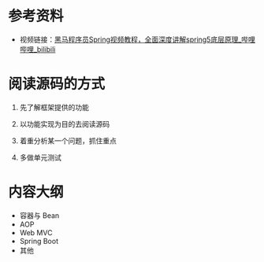 # 参考资料

- 视频链接：[黑马程序员Spring视频教程，全面深度讲解spring5底层原理_哔哩哔哩_bilibili](https://www.bilibili.com/video/BV1P44y1N7QG?spm_id_from=333.880.my_history.page.click)



# 阅读源码的方式

1. 先了解框架提供的功能

2. 以功能实现为目的去阅读源码

3. 着重分析某一个问题，抓住重点

4. 多做单元测试

   



# 内容大纲

- 容器与 Bean
- AOP
- Web MVC
- Spring Boot
- 其他

